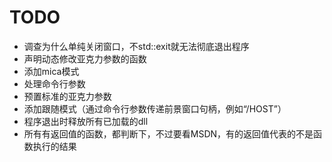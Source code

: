 # TODO

- 调查为什么单纯关闭窗口，不std::exit就无法彻底退出程序
- 声明动态修改亚克力参数的函数
- 添加mica模式
- 处理命令行参数
- 预置标准的亚克力参数
- 添加跟随模式（通过命令行参数传递前景窗口句柄，例如“/HOST”）
- 程序退出时释放所有已加载的dll
- 所有有返回值的函数，都判断下，不过要看MSDN，有的返回值代表的不是函数执行的结果
